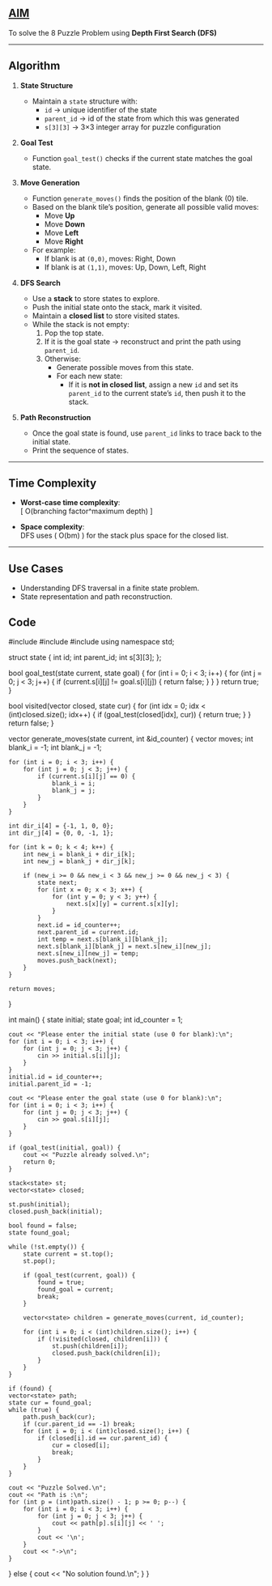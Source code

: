 
## <u>AIM</u>
To solve the 8 Puzzle Problem using **Depth First Search (DFS)** 

---

## Algorithm

1. **State Structure**
   - Maintain a `state` structure with:
     - `id` → unique identifier of the state
     - `parent_id` → id of the state from which this was generated
     - `s[3][3]` → 3×3 integer array for puzzle configuration

2. **Goal Test**
   - Function `goal_test()` checks if the current state matches the goal state.

3. **Move Generation**
   - Function `generate_moves()` finds the position of the blank (0) tile.
   - Based on the blank tile’s position, generate all possible valid moves:
     - Move **Up** 
     - Move **Down** 
     - Move **Left** 
     - Move **Right** 
   - For example:
     - If blank is at `(0,0)`, moves: Right, Down
     - If blank is at `(1,1)`, moves: Up, Down, Left, Right

4. **DFS Search**
   - Use a **stack** to store states to explore.
   - Push the initial state onto the stack, mark it visited.
   - Maintain a **closed list** to store visited states.
   - While the stack is not empty:
     1. Pop the top state.
     2. If it is the goal state → reconstruct and print the path using `parent_id`.
     3. Otherwise:
        - Generate possible moves from this state.
        - For each new state:
          - If it is **not in closed list**, assign a new `id` and set its `parent_id` to the current state’s `id`, then push it to the stack.

5. **Path Reconstruction**
   - Once the goal state is found, use `parent_id` links to trace back to the initial state.
   - Print the sequence of states.

---

## Time Complexity
- **Worst-case time complexity**:  
  \[
  O(branching factor^maximum depth)
  \]  
 
- **Space complexity**:  
  DFS uses \( O(bm) \) for the stack plus space for the closed list.

---

## Use Cases
- Understanding DFS traversal in a finite state problem.
- State representation and path reconstruction.

## Code 

#include <iostream>
#include <vector>
#include <stack>
using namespace std;

struct state {
    int id;
    int parent_id;
    int s[3][3];
};

bool goal_test(state current, state goal) {
    for (int i = 0; i < 3; i++) {
        for (int j = 0; j < 3; j++) {
            if (current.s[i][j] != goal.s[i][j]) {
                return false;
            }
        }
    }
    return true;
}

bool visited(vector<state> closed, state cur) {
    for (int idx = 0; idx < (int)closed.size(); idx++) {
        if (goal_test(closed[idx], cur)) {
            return true;
        }
    }
    return false;
}

vector<state> generate_moves(state current, int &id_counter) {
    vector<state> moves;
    int blank_i = -1;
    int blank_j = -1;

    for (int i = 0; i < 3; i++) {
        for (int j = 0; j < 3; j++) {
            if (current.s[i][j] == 0) {
                blank_i = i;
                blank_j = j;
            }
        }
    }

    int dir_i[4] = {-1, 1, 0, 0};
    int dir_j[4] = {0, 0, -1, 1};

    for (int k = 0; k < 4; k++) {
        int new_i = blank_i + dir_i[k];
        int new_j = blank_j + dir_j[k];

        if (new_i >= 0 && new_i < 3 && new_j >= 0 && new_j < 3) {
            state next;
            for (int x = 0; x < 3; x++) {
                for (int y = 0; y < 3; y++) {
                    next.s[x][y] = current.s[x][y];
                }
            }
            next.id = id_counter++;
            next.parent_id = current.id;
            int temp = next.s[blank_i][blank_j];
            next.s[blank_i][blank_j] = next.s[new_i][new_j];
            next.s[new_i][new_j] = temp;
            moves.push_back(next);
        }
    }

    return moves;
}

int main() {
    state initial;
    state goal;
    int id_counter = 1;

    cout << "Please enter the initial state (use 0 for blank):\n";
    for (int i = 0; i < 3; i++) {
        for (int j = 0; j < 3; j++) {
            cin >> initial.s[i][j];
        }
    }
    initial.id = id_counter++;
    initial.parent_id = -1;

    cout << "Please enter the goal state (use 0 for blank):\n";
    for (int i = 0; i < 3; i++) {
        for (int j = 0; j < 3; j++) {
            cin >> goal.s[i][j];
        }
    }

    if (goal_test(initial, goal)) {
        cout << "Puzzle already solved.\n";
        return 0;
    }

    stack<state> st;
    vector<state> closed;

    st.push(initial);
    closed.push_back(initial);

    bool found = false;
    state found_goal;

    while (!st.empty()) {
        state current = st.top();
        st.pop();

        if (goal_test(current, goal)) {
            found = true;
            found_goal = current;
            break;
        }

        vector<state> children = generate_moves(current, id_counter);

        for (int i = 0; i < (int)children.size(); i++) {
            if (!visited(closed, children[i])) {
                st.push(children[i]);
                closed.push_back(children[i]);
            }
        }
    }

    if (found) {
    vector<state> path;
    state cur = found_goal;
    while (true) {
        path.push_back(cur);
        if (cur.parent_id == -1) break;
        for (int i = 0; i < (int)closed.size(); i++) {
            if (closed[i].id == cur.parent_id) {
                cur = closed[i];
                break;
            }
        }
    }

    cout << "Puzzle Solved.\n";
    cout << "Path is :\n";
    for (int p = (int)path.size() - 1; p >= 0; p--) {
        for (int i = 0; i < 3; i++) {
            for (int j = 0; j < 3; j++) {
                cout << path[p].s[i][j] << ' ';
            }
            cout << '\n';
        }
        cout << "->\n";
    }
} else {
    cout << "No solution found.\n";
}
}


